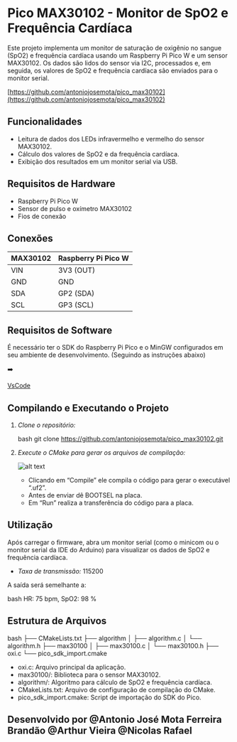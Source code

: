 # Pico MAX30102 - Monitor de SpO2 e Frequência Cardíaca

Este projeto implementa um monitor de saturação de oxigênio no sangue (SpO2) e frequência cardíaca usando um Raspberry Pi Pico W e um sensor MAX30102. Os dados são lidos do sensor via I2C, processados e, em seguida, os valores de SpO2 e frequência cardíaca são enviados para o monitor serial.

[https://github.com/antoniojosemota/pico_max30102](https://github.com/antoniojosemota/pico_max30102)

## Funcionalidades

- Leitura de dados dos LEDs infravermelho e vermelho do sensor MAX30102.
- Cálculo dos valores de SpO2 e da frequência cardíaca.
- Exibição dos resultados em um monitor serial via USB.

## Requisitos de Hardware

- Raspberry Pi Pico W
- Sensor de pulso e oxímetro MAX30102
- Fios de conexão

## Conexões

| MAX30102 | Raspberry Pi Pico W |
| -------- | ------------------- |
| VIN      | 3V3 (OUT)           |
| GND      | GND                 |
| SDA      | GP2 (SDA)           |
| SCL      | GP3 (SCL)           |

## Requisitos de Software

É necessário ter o SDK do Raspberry Pi Pico e o MinGW configurados em seu ambiente de desenvolvimento. (Seguindo as instruções abaixo)

<aside> ➡️

[VsCode](https://www.notion.so/VsCode-25d67aa6595380bebe5ef3aa90cd6be2?pvs=21)

</aside>

## Compilando e Executando o Projeto

1. *Clone o repositório:*
    
    bash
    git clone <https://github.com/antoniojosemota/pico_max30102.git>
    
    
2. *Execute o CMake para gerar os arquivos de compilação:*
    
    ![alt text](image.png)
    
    - Clicando em “Compile” ele compila o código para gerar o executável “.uf2”.
    - Antes de enviar dê BOOTSEL na placa.
    - Em “Run” realiza a transferência do código para a placa.

## Utilização

Após carregar o firmware, abra um monitor serial (como o minicom ou o monitor serial da IDE do Arduino) para visualizar os dados de SpO2 e frequência cardíaca.

- *Taxa de transmissão:* 115200

A saída será semelhante a:

bash
HR: 75 bpm, SpO2: 98 %


## Estrutura de Arquivos

bash
├── CMakeLists.txt
├── algorithm
│   ├── algorithm.c
│   └── algorithm.h
├── max30100
│   ├── max30100.c
│   └── max30100.h
├── oxi.c
└── pico_sdk_import.cmake


- oxi.c: Arquivo principal da aplicação.
- max30100/: Biblioteca para o sensor MAX30102.
- algorithm/: Algoritmo para cálculo de SpO2 e frequência cardíaca.
- CMakeLists.txt: Arquivo de configuração de compilação do CMake.
- pico_sdk_import.cmake: Script de importação do SDK do Pico.

Desenvolvido por @Antonio José Mota Ferreira Brandão @Arthur Vieira @Nicolas Rafael
---
